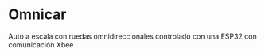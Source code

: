 # Omnicar
Auto a escala con ruedas omnidireccionales controlado con una ESP32 con comunicación Xbee
